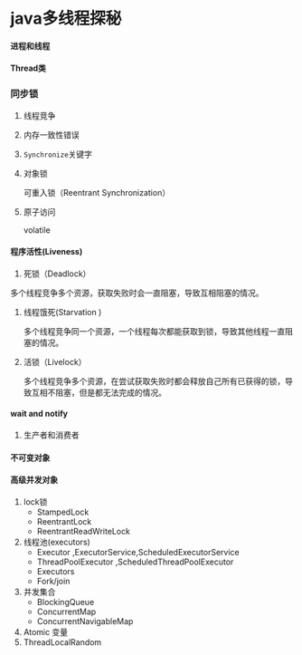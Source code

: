 # java多线程探秘

#### 进程和线程

#### Thread类

### 同步锁

1. 线程竞争

2. 内存一致性错误

3. `Synchronize`关键字

4. 对象锁

   可重入锁（Reentrant Synchronization）

5. 原子访问

   volatile
#### 程序活性(Liveness)

1. 死锁（Deadlock）

多个线程竞争多个资源，获取失败时会一直阻塞，导致互相阻塞的情况。

1. 线程饿死(Starvation )

   多个线程竞争同一个资源，一个线程每次都能获取到锁，导致其他线程一直阻塞的情况。

2. 活锁（Livelock）

   多个线程竞争多个资源，在尝试获取失败时都会释放自己所有已获得的锁，导致互相不阻塞，但是都无法完成的情况。

#### wait and notify

1. 生产者和消费者

#### 不可变对象

#### 高级并发对象

1. lock锁
   * StampedLock
   * ReentrantLock
   * ReentrantReadWriteLock
2. 线程池(executors)
   * Executor ,ExecutorService,ScheduledExecutorService
   * ThreadPoolExecutor ,ScheduledThreadPoolExecutor
   * Executors
   * Fork/join
3. 并发集合
   * BlockingQueue
   * ConcurrentMap
   * ConcurrentNavigableMap
4. Atomic 变量
5. ThreadLocalRandom

